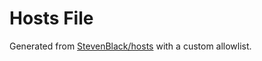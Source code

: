 # Hosts File

Generated from [StevenBlack/hosts](https://github.com/StevenBlack/hosts) with a custom allowlist.
